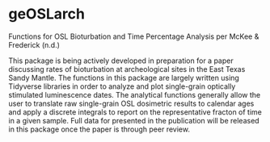 # geOSLarch
Functions for OSL Bioturbation and Time Percentage Analysis per McKee &amp; Frederick (n.d.)

This package is being actively developed in preparation for a paper discussing rates of bioturbation at archeological sites in the East Texas Sandy Mantle. The functions in this package are largely written using Tidyverse libraries in order to analyze and plot single-grain optically stimulated luminescence dates. The analytical functions generally allow the user to translate raw single-grain OSL dosimetric results to calendar ages and apply a discrete integrals to report on the representative fracton of time in a given sample. Full data for presented in the publication will be released in this package once the paper is through peer review.
